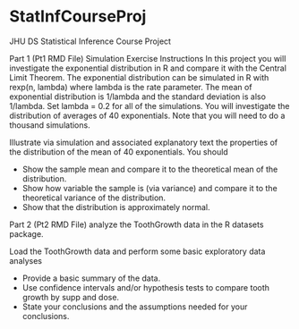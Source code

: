 # StatInfCourseProj
JHU DS Statistical Inference Course Project

Part 1 (Pt1 RMD File) Simulation Exercise Instructions
In this project you will investigate the exponential distribution in R and compare it with the Central Limit Theorem. The exponential distribution can be simulated in R with rexp(n, lambda) where lambda is the rate parameter. The mean of exponential distribution is 1/lambda and the standard deviation is also 1/lambda. Set lambda = 0.2 for all of the simulations. You will investigate the distribution of averages of 40 exponentials. Note that you will need to do a thousand simulations.

Illustrate via simulation and associated explanatory text the properties of the distribution of the mean of 40 exponentials. You should

- Show the sample mean and compare it to the theoretical mean of the distribution.
- Show how variable the sample is (via variance) and compare it to the theoretical variance of the distribution.
- Show that the distribution is approximately normal.

Part 2 (Pt2 RMD File) analyze the ToothGrowth data in the R datasets package.

Load the ToothGrowth data and perform some basic exploratory data analyses
- Provide a basic summary of the data.
- Use confidence intervals and/or hypothesis tests to compare tooth growth by supp and dose.
- State your conclusions and the assumptions needed for your conclusions.
